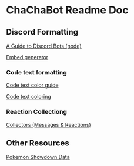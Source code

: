 # ChaChaBot Readme Doc

## Discord Formatting

<a href="https://maah.gitbooks.io/discord-bots/">A Guide to Discord Bots (node)</a>

<a href="https://discohook.org/">Embed generator</a>

### Code text formatting

<a href="https://gist.github.com/Almeeida/41a664d8d5f3a8855591c2f1e0e07b19">Code text color guide</a>

<a href="https://www.writebots.com/discord-text-formatting/">Code text coloring</a>

### Reaction Collectiong

<a href="https://discordjs.guide/popular-topics/collectors.html#basic-reaction-collector">Collectors (Messages & Reactions)</a>

## Other Resources

<a href="https://play.pokemonshowdown.com/data/">Pokemon Showdown Data</a>